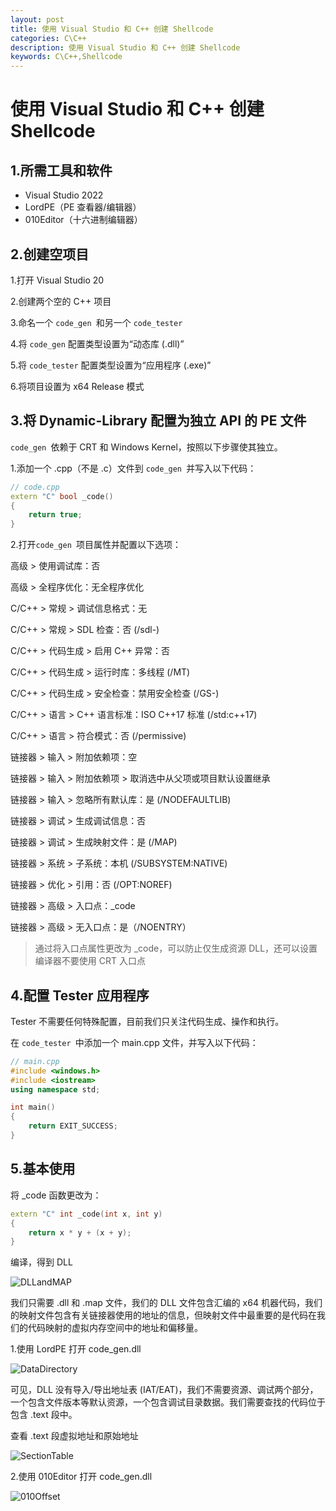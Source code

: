 ```yaml
---
layout: post
title: 使用 Visual Studio 和 C++ 创建 Shellcode
categories: C\C++
description: 使用 Visual Studio 和 C++ 创建 Shellcode
keywords: C\C++,Shellcode
---
```


# 使用 Visual Studio 和 C++ 创建 Shellcode

## 1.所需工具和软件

- Visual Studio 2022
- LordPE（PE 查看器/编辑器）
- 010Editor（十六进制编辑器）

## 2.创建空项目

1.打开 Visual Studio 20

2.创建两个空的 C++ 项目

3.命名一个 `code_gen `和另一个 `code_tester`

4.将 `code_gen` 配置类型设置为“动态库 (.dll)”

5.将 `code_tester` 配置类型设置为“应用程序 (.exe)”

6.将项目设置为 x64 Release 模式

## 3.将 Dynamic-Library 配置为独立 API 的 PE 文件

 `code_gen `依赖于 CRT 和 Windows Kernel，按照以下步骤使其独立。

1.添加一个 .cpp（不是 .c）文件到 `code_gen `并写入以下代码：

```cpp
// code.cpp
extern "C" bool _code()
{
    return true;
}
```

2.打开`code_gen `项目属性并配置以下选项：

高级 > 使用调试库：否

高级 > 全程序优化：无全程序优化

C/C++ > 常规 > 调试信息格式：无

C/C++ > 常规 > SDL 检查：否 (/sdl-)

C/C++ > 代码生成 > 启用 C++ 异常：否

C/C++ > 代码生成 > 运行时库：多线程 (/MT)

C/C++ > 代码生成 > 安全检查：禁用安全检查 (/GS-)

C/C++ > 语言 > C++ 语言标准：ISO C++17 标准 (/std:c++17)

C/C++ > 语言 > 符合模式：否 (/permissive)

链接器 > 输入 > 附加依赖项：空

链接器 > 输入 > 附加依赖项 > 取消选中从父项或项目默认设置继承

链接器 > 输入 > 忽略所有默认库：是 (/NODEFAULTLIB)

链接器 > 调试 > 生成调试信息：否

链接器 > 调试 > 生成映射文件：是 (/MAP)

链接器 > 系统 > 子系统：本机 (/SUBSYSTEM:NATIVE)

链接器 > 优化 > 引用：否 (/OPT:NOREF)

链接器 > 高级 > 入口点：_code

链接器 > 高级 > 无入口点：是（/NOENTRY）

> 通过将入口点属性更改为 _code，可以防止仅生成资源 DLL，还可以设置编译器不要使用 CRT 入口点

## 4.配置 Tester 应用程序

Tester 不需要任何特殊配置，目前我们只关注代码生成、操作和执行。

在 `code_tester `中添加一个 main.cpp 文件，并写入以下代码：

```cpp
// main.cpp
#include <windows.h>
#include <iostream>
using namespace std;

int main()
{
    return EXIT_SUCCESS;
}
```

## 5.基本使用

将 _code 函数更改为：

```cpp
extern "C" int _code(int x, int y)
{
    return x * y + (x + y);
}
```

编译，得到 DLL

![DLLandMAP](https://HLuKT.github.io/images/posts/blog/CreateShellcode/DLLandMAP.png)

我们只需要 .dll 和 .map 文件，我们的 DLL 文件包含汇编的 x64 机器代码，我们的映射文件包含有关链接器使用的地址的信息，但映射文件中最重要的是代码在我们的代码映射的虚拟内存空间中的地址和偏移量。

1.使用 LordPE 打开 code_gen.dll

![DataDirectory](https://HLuKT.github.io/images/posts/blog/CreateShellcode/DataDirectory.png)

可见，DLL 没有导入/导出地址表 (IAT/EAT)，我们不需要资源、调试两个部分，一个包含文件版本等默认资源，一个包含调试目录数据。我们需要查找的代码位于包含 .text 段中。

查看 .text 段虚拟地址和原始地址

![SectionTable](https://HLuKT.github.io/images/posts/blog/CreateShellcode/SectionTable.png)

2.使用 010Editor 打开 code_gen.dll

![010Offset](https://HLuKT.github.io/images/posts/blog/CreateShellcode/010Offset.png)